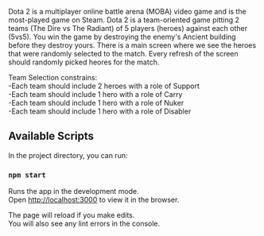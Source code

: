 Dota 2 is a multiplayer online battle arena (MOBA) video game and is the most-played game on Steam. Dota 2 is a team-oriented game pitting 2 teams (The Dire vs The Radiant) of 5 players (heroes) against each other (5vs5). You win the game by destroying the enemy's Ancient building before they destroy yours.
There is a main screen where we see the heroes that were randomly selected to the match. Every refresh of the screen should randomly picked heores for the match. 

Team Selection constrains:<br />
-Each team should include 2 heroes with a role of Support<br />
-Each team should include 1 hero with a role of Carry<br />
-Each team should include 1 hero with a role of Nuker<br />
-Each team should include 1 hero with a role of Disabler<br />

## Available Scripts

In the project directory, you can run:

### `npm start`

Runs the app in the development mode.<br />
Open [http://localhost:3000](http://localhost:3000) to view it in the browser.

The page will reload if you make edits.<br />
You will also see any lint errors in the console.